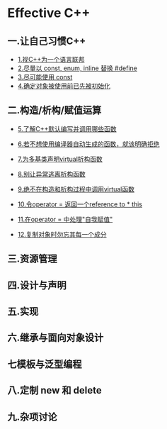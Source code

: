 # Effective C++

## 一.让自己习惯C++

+ [1.视C++为一个语言联邦]()
+ [2.尽量以 const, enum, inline 替换 #define]()
+ [3.尽可能使用 const]()
+ [4.确定对象被使用前已先被初始化]()

## 二.构造/析构/赋值运算

* [5.了解C++默认编写并调用哪些函数](https://github.com/ZYBO-o/C-plus-plus-Series/blob/main/Effective%20C%2B%2B/Constructors%2CDestruction%2C%20and%20Assignment%20Operators.md#5%E4%BA%86%E8%A7%A3c%E9%BB%98%E8%AE%A4%E7%BC%96%E5%86%99%E5%B9%B6%E8%B0%83%E7%94%A8%E5%93%AA%E4%BA%9B%E5%87%BD%E6%95%B0)

* [6.若不想使用编译器自动生成的函数，就该明确拒绝](https://github.com/ZYBO-o/C-plus-plus-Series/blob/main/Effective%20C%2B%2B/Constructors%2CDestruction%2C%20and%20Assignment%20Operators.md#6%E8%8B%A5%E4%B8%8D%E6%83%B3%E4%BD%BF%E7%94%A8%E7%BC%96%E8%AF%91%E5%99%A8%E8%87%AA%E5%8A%A8%E7%94%9F%E6%88%90%E7%9A%84%E5%87%BD%E6%95%B0%E5%B0%B1%E8%AF%A5%E6%98%8E%E7%A1%AE%E6%8B%92%E7%BB%9D)

+ [7.为多基类声明virtual析构函数](https://github.com/ZYBO-o/C-plus-plus-Series/blob/main/Effective%20C%2B%2B/Constructors%2CDestruction%2C%20and%20Assignment%20Operators.md#7%E4%B8%BA%E5%A4%9A%E5%9F%BA%E7%B1%BB%E5%A3%B0%E6%98%8Evirtual%E6%9E%90%E6%9E%84%E5%87%BD%E6%95%B0)
+ [8.别让异常逃离析构函数](https://github.com/ZYBO-o/C-plus-plus-Series/blob/main/Effective%20C%2B%2B/Constructors%2CDestruction%2C%20and%20Assignment%20Operators.md#8%E5%88%AB%E8%AE%A9%E5%BC%82%E5%B8%B8%E9%80%83%E7%A6%BB%E6%9E%90%E6%9E%84%E5%87%BD%E6%95%B0)
+ [9.绝不在构造和析构过程中调用virtual函数](https://github.com/ZYBO-o/C-plus-plus-Series/blob/main/Effective%20C%2B%2B/Constructors%2CDestruction%2C%20and%20Assignment%20Operators.md#9%E7%BB%9D%E4%B8%8D%E5%9C%A8%E6%9E%84%E9%80%A0%E5%92%8C%E6%9E%90%E6%9E%84%E8%BF%87%E7%A8%8B%E4%B8%AD%E8%B0%83%E7%94%A8virtual%E5%87%BD%E6%95%B0)
+ [10.令operator = 返回一个reference to * this](https://github.com/ZYBO-o/C-plus-plus-Series/blob/main/Effective%20C%2B%2B/Constructors%2CDestruction%2C%20and%20Assignment%20Operators.md#10%E4%BB%A4operator--%E8%BF%94%E5%9B%9E%E4%B8%80%E4%B8%AAreference-to--this)

+ [11.在operator = 中处理"自我赋值"](https://github.com/ZYBO-o/C-plus-plus-Series/blob/main/Effective%20C%2B%2B/Constructors%2CDestruction%2C%20and%20Assignment%20Operators.md#11%E5%9C%A8operator--%E4%B8%AD%E5%A4%84%E7%90%86%E8%87%AA%E6%88%91%E8%B5%8B%E5%80%BC)
+ [12.复制对象时勿忘其每一个成分](https://github.com/ZYBO-o/C-plus-plus-Series/blob/main/Effective%20C%2B%2B/Constructors%2CDestruction%2C%20and%20Assignment%20Operators.md#12%E5%A4%8D%E5%88%B6%E5%AF%B9%E8%B1%A1%E6%97%B6%E5%8B%BF%E5%BF%98%E5%85%B6%E6%AF%8F%E4%B8%80%E4%B8%AA%E6%88%90%E5%88%86)

## 三.资源管理



## 四.设计与声明



## 五.实现



## 六.继承与面向对象设计





## 七模板与泛型编程



## 八.定制 new 和 delete



## 九.杂项讨论





